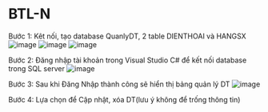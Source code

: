 # BTL-N
Bước 1: Kêt nối, tạo database QuanlyDT, 2 table DIENTHOAI và HANGSX
![image](https://user-images.githubusercontent.com/55781409/83945456-e8757900-a834-11ea-98a4-810091bb19bd.png)
![image](https://user-images.githubusercontent.com/55781409/83957846-8a2cb280-a895-11ea-8c22-87238fb21e70.png)
![image](https://user-images.githubusercontent.com/55781409/83957857-9ca6ec00-a895-11ea-84f2-68c8bc88ba0a.png)

Bước 2: Đăng nhập tài khoản trong Visual Studio C# để kết nối database trong SQL server
![image](https://user-images.githubusercontent.com/55781409/83945510-4efa9700-a835-11ea-8e65-367c863d028c.png)

Bước 3: Sau khi Đăng Nhập thành công sẽ hiển thị bảng quản lý DT
![image](https://user-images.githubusercontent.com/55781409/83945558-bb759600-a835-11ea-973b-68971ee454d1.png)

Bước 4: Lựa chọn để Cập nhật, xóa DT(lưu ý không để trống thông tin)
